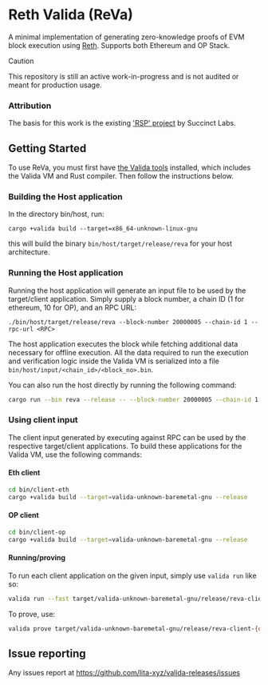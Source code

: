 # Reth Valida (ReVa)

A minimal implementation of generating zero-knowledge proofs of EVM block execution using [Reth](https://github.com/paradigmxyz/reth). Supports both Ethereum and OP Stack.

> [!CAUTION]
>
> This repository is still an active work-in-progress and is not audited or meant for production usage.

### Attribution

The basis for this work is the existing ['RSP' project](https://github.com/succinctlabs/rsp) by Succinct Labs.

## Getting Started

To use ReVa, you must first have [the Valida tools](https://github.com/lita-xyz/valida-releases) installed, which includes the Valida VM and Rust compiler. Then follow the instructions below.

### Building the Host application

In the directory bin/host, run:

```console
cargo +valida build --target=x86_64-unknown-linux-gnu
```

this will build the binary `bin/host/target/release/reva` for your host architecture.

### Running the Host application

Running the host application will generate an input file to be used by the target/client application. Simply supply a block number, a chain ID (1 for ethereum, 10 for OP), and an RPC URL:

```console
./bin/host/target/release/reva --block-number 20000005 --chain-id 1 --rpc-url <RPC>
```

The host application executes the block while fetching additional data necessary for offline execution. All the data required to run the execution and verification logic inside the Valida VM is serialized into a file `bin/host/input/<chain_id>/<block_no>.bin`.

You can also run the host directly by running the following command:

```bash
cargo run --bin reva --release -- --block-number 20000005 --chain-id 1 --rpc-url <RPC>
```

### Using client input

The client input generated by executing against RPC can be used by the respective target/client applications. To build these applications for the Valida VM, use the following commands:

#### Eth client

```bash
cd bin/client-eth
cargo +valida build --target=valida-unknown-baremetal-gnu --release
```

#### OP client

```bash
cd bin/client-op
cargo +valida build --target=valida-unknown-baremetal-gnu --release
```

#### Running/proving

To run each client application on the given input, simply use `valida run` like so:

```bash
valida run --fast target/valida-unknown-baremetal-gnu/release/reva-client-{op,eth} log < bin/host/input/<chain_id>/<block_no>.bin
```

To prove, use:

```bash
valida prove target/valida-unknown-baremetal-gnu/release/reva-client-{op,eth} log < bin/host/input/<chain_id>/<block_no>.bin
```

## Issue reporting

Any issues report at https://github.com/lita-xyz/valida-releases/issues
